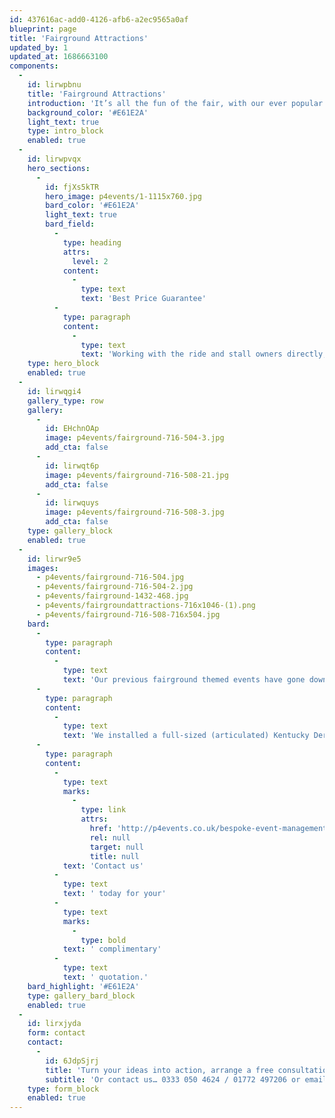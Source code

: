 ```yaml
---
id: 437616ac-add0-4126-afb6-a2ec9565a0af
blueprint: page
title: 'Fairground Attractions'
updated_by: 1
updated_at: 1686663100
components:
  -
    id: lirwpbnu
    title: 'Fairground Attractions'
    introduction: 'It’s all the fun of the fair, with our ever popular fairground themed events. Let us take you back to your childhood for one night only! A favourite with clients looking for a novel and nostalgic way to ensure their guests are truly entertained.'
    background_color: '#E61E2A'
    light_text: true
    type: intro_block
    enabled: true
  -
    id: lirwpvqx
    hero_sections:
      -
        id: fjXs5kTR
        hero_image: p4events/1-1115x760.jpg
        bard_color: '#E61E2A'
        light_text: true
        bard_field:
          -
            type: heading
            attrs:
              level: 2
            content:
              -
                type: text
                text: 'Best Price Guarantee'
          -
            type: paragraph
            content:
              -
                type: text
                text: 'Working with the ride and stall owners directly, means that we can confidently guarantee the very best service at the most competitive price. You can’t say Fairer than that!'
    type: hero_block
    enabled: true
  -
    id: lirwqgi4
    gallery_type: row
    gallery:
      -
        id: EHchnOAp
        image: p4events/fairground-716-504-3.jpg
        add_cta: false
      -
        id: lirwqt6p
        image: p4events/fairground-716-508-21.jpg
        add_cta: false
      -
        id: lirwquys
        image: p4events/fairground-716-508-3.jpg
        add_cta: false
    type: gallery_block
    enabled: true
  -
    id: lirwr9e5
    images:
      - p4events/fairground-716-504.jpg
      - p4events/fairground-716-504-2.jpg
      - p4events/fairground-1432-468.jpg
      - p4events/fairgroundattractions-716x1046-(1).png
      - p4events/fairground-716-508-716x504.jpg
    bard:
      -
        type: paragraph
        content:
          -
            type: text
            text: 'Our previous fairground themed events have gone down a storm! Particularly the Travel Councillors AGM at the ACC in Liverpool. This event was a pier theme where the client wanted to recreate a fun fairground for all guests to enjoy after dinner.'
      -
        type: paragraph
        content:
          -
            type: text
            text: 'We installed a full-sized (articulated) Kentucky Derby, full-sized Dodgems (12-cars), and a delicious range of food stalls including French crepes, doughnuts and even a chocolate fountain. Proving no event or venue comes as too much of a challenge!'
      -
        type: paragraph
        content:
          -
            type: text
            marks:
              -
                type: link
                attrs:
                  href: 'http://p4events.co.uk/bespoke-event-management/event-enquiry/'
                  rel: null
                  target: null
                  title: null
            text: 'Contact us'
          -
            type: text
            text: ' today for your'
          -
            type: text
            marks:
              -
                type: bold
            text: ' complimentary'
          -
            type: text
            text: ' quotation.'
    bard_highlight: '#E61E2A'
    type: gallery_bard_block
    enabled: true
  -
    id: lirxjyda
    form: contact
    contact:
      -
        id: 6JdpSjrj
        title: 'Turn your ideas into action, arrange a free consultation'
        subtitle: 'Or contact us… 0333 050 4624 / 01772 497206 or email us: info@p4events.co.uk'
    type: form_block
    enabled: true
---
```


